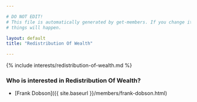 ```yaml
---

# DO NOT EDIT!
# This file is automatically generated by get-members. If you change it, bad
# things will happen.

layout: default
title: "Redistribution Of Wealth"

---
```


{% include interests/redistribution-of-wealth.md %}

### Who is interested in Redistribution Of Wealth?


* [Frank Dobson]({{ site.baseurl }}/members/frank-dobson.html)
